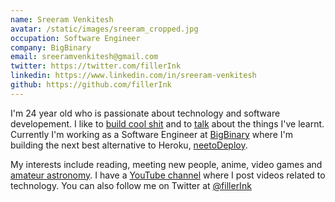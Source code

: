 ```yaml
---
name: Sreeram Venkitesh
avatar: /static/images/sreeram_cropped.jpg
occupation: Software Engineer
company: BigBinary
email: sreeramvenkitesh@gmail.com
twitter: https://twitter.com/fillerInk
linkedin: https://www.linkedin.com/in/sreeram-venkitesh
github: https://github.com/fillerInk
---
```


I'm 24 year old who is passionate about technology and software developement. I like to [build cool shit](/projects) and to [talk](/talks) about the things I've learnt. Currently I'm working as a Software Engineer at [BigBinary](https://bigbinary.com) where I'm building the next best alternative to Heroku, [neetoDeploy](https://neeto.com/neetodeploy).

My interests include reading, meeting new people, anime, video games and [amateur astronomy](https://sreeram-venkitesh.github.io/clear-skies/). I have a [YouTube channel](https://www.youtube.com/c/sreeramvenkitesh) where I post videos related to technology. You can also follow me on Twitter at [@fillerInk](https://twitter.com/fillerInk)